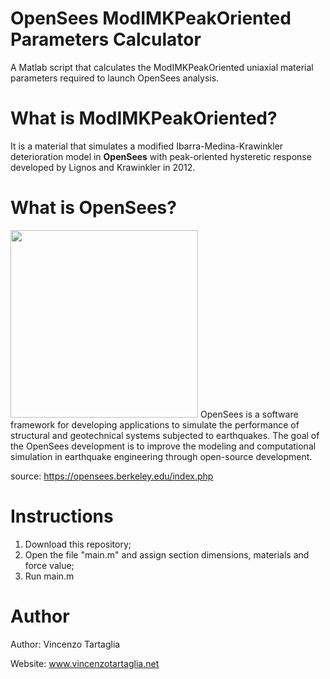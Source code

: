 # OpenSees ModIMKPeakOriented Parameters Calculator
A Matlab script that calculates the ModIMKPeakOriented uniaxial material parameters required to launch OpenSees analysis.

# What is ModIMKPeakOriented?
It is a material that simulates a modified Ibarra-Medina-Krawinkler deterioration model in **OpenSees** with peak-oriented hysteretic response developed by Lignos and Krawinkler in 2012.

# What is OpenSees?
<img src="https://peer.berkeley.edu/sites/default/files/styles/openberkeley_brand_widgets_rectangle/public/os_new_1.jpg?itok=HHXcMbOR" width="300">
OpenSees is a software framework for developing applications to simulate the performance of structural and geotechnical systems subjected to earthquakes.
The goal of the OpenSees development is to improve the modeling and computational simulation in earthquake engineering through open-source development.

source: https://opensees.berkeley.edu/index.php

# Instructions
1) Download this repository;
2) Open the file "main.m" and assign section dimensions, materials and force value;
3) Run main.m

# Author
Author: Vincenzo Tartaglia

Website: www.vincenzotartaglia.net
